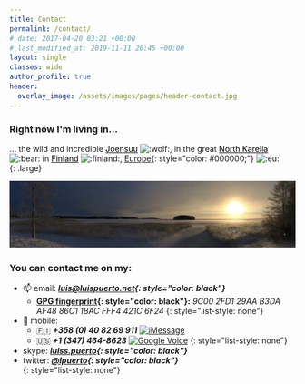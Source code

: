 ```yaml
---
title: Contact
permalink: /contact/
# date: 2017-04-20 03:21 +00:00
# last_modified_at: 2019-11-11 20:45 +00:00
layout: single
classes: wide
author_profile: true
header:
  overlay_image: /assets/images/pages/header-contact.jpg
---
```


### Right now I'm living in… 

… the wild and incredible <a style="color: #000000;" href="https://en.wikipedia.org/wiki/Joensuu">Joensuu</a> <img class="emoji" title=":wolf:" alt=":wolf:" src="https://emojipedia-us.s3.dualstack.us-west-1.amazonaws.com/thumbs/120/apple/155/wolf-face_1f43a.png" height="30" width="30">, in the great <a style="color: #000000;" href="https://en.wikipedia.org/wiki/North_Karelia">North Karelia</a> <img class="emoji" title=":bear:" alt=":bear:" src="https://emojipedia-us.s3.dualstack.us-west-1.amazonaws.com/thumbs/120/apple/155/bear-face_1f43b.png" height="30" width="30"> in <a style="color: #000000;" href="https://en.wikipedia.org/wiki/Finland">Finland</a> <img class="emoji" title=":finland:" alt=":finland:" src="https://github.githubassets.com/images/icons/emoji/unicode/1f1eb-1f1ee.png" height="30" width="30">, [Europe](https://en.wikipedia.org/wiki/European_Union){: style="color: #000000;"} <img class="emoji" title=":eu:" alt=":eu:" src="https://github.githubassets.com/images/icons/emoji/unicode/1f1ea-1f1fa.png" height="30" width="30">   
{: .large} 

![](/assets/images/pages/joensuu-banner.jpg)

<!-- ### However I'm right now temporally visiting...  -->

<!-- … the old and imperial <a style="color: #000000;" href="https://en.wikipedia.org/wiki/Vienna">Vienna</a> <img class="emoji" title=":european_castle:" alt=":european_castle:" src="https://emojipedia-us.s3.dualstack.us-west-1.amazonaws.com/thumbs/120/apple/155/european-castle_1f3f0.png" height="30" width="30">, the heard of the <a style="color: #000000;" href="https://en.wikipedia.org/wiki/Central_Europe">Central Europe</a> in the mountainous <img class="emoji" title=":mountain_snow:" alt=":mountain_snow:" src="https://emojipedia-us.s3.dualstack.us-west-1.amazonaws.com/thumbs/120/apple/155/snow-capped-mountain_1f3d4.png" height="30" width="30">  <a style="color: #000000;" href="https://en.wikipedia.org/wiki/Austria">Austria</a> <img class="emoji" title=":austria:" alt=":austria:" src="https://github.githubassets.com/images/icons/emoji/unicode/1f1e6-1f1f9.png" height="30" width="30">, [Europe](https://en.wikipedia.org/wiki/European_Union){: style="color: #000000;"} <img class="emoji" title=":eu:" alt=":eu:" src="https://github.githubassets.com/images/icons/emoji/unicode/1f1ea-1f1fa.png" height="30" width="30">  
{: .large} -->

<!-- … in the incredible [Corvallis](https://en.wikipedia.org/wiki/Corvallis,_Oregon){: style="color: #000000;"} <img class="emoji" title=":cowboy_hat_face:" alt=":cowboy_hat_face:" src="https://github.githubassets.com/images/icons/emoji/unicode/1f920.png" height="30" width="30"> [Oregon](https://en.wikipedia.org/wiki/Oregon){: style="color: #000000;"}, on the green and great [Pacific Northwest](https://en.wikipedia.org/wiki/Pacific_Northwest){: style="color: #000000;"} <img class="emoji" title=":evergreen_tree:" alt=":evergreen_tree:" src="https://github.githubassets.com/images/icons/emoji/unicode/1f332.png" height="30" width="30"> of the [United States](https://en.wikipedia.org/wiki/United_States){: style="color: #000000;"} <img class="emoji" title=":us:" alt=":us:" src="https://github.githubassets.com/images/icons/emoji/unicode/1f1fa-1f1f8.png" height="30" width="30">.    
{: .large} -->

### You can contact me on my:

  * :mailbox: email: ***[luis@luispuerto.net](mailto:luis@luispuerto.net){: style="color: black"}***   
      * <i class="fas fa-fingerprint"></i> **[GPG fingerprint](https://en.wikipedia.org/wiki/Public_key_fingerprint){: style="color: black"}:** *9C00 2FD1 29AA B3DA AF48  86C1 1BAC FFF4 421C 6F24*
      {: style="list-style: none"}
  * :iphone: mobile: 
      * :finland: ***+358 (0) 40 82 69 911*** <a href="https://en.wikipedia.org/wiki/IMessage"> <img class="emoji" title="iMessage" alt="iMessage" src="https://upload.wikimedia.org/wikipedia/commons/5/56/IMessage_logo_%28Apple_Inc.%29.png" height="20" width="20"></a> <a href="https://en.wikipedia.org/wiki/WhatsApp"><i class="fab fa-whatsapp-square" style="color: #1EBEA5"></i></a> <a href="https://en.wikipedia.org/wiki/Telegram_(service)"><i class="fab fa-telegram" style="color: #0088CC"></i></a>
      * :us: ***+1 (347) 464-8623*** <a href="https://en.wikipedia.org/wiki/Google_Voice"> <img class="emoji" title="Google Voice" alt="Google Voice" src="https://upload.wikimedia.org/wikipedia/commons/3/35/GoogleVoiceLogoVector.svg" height="20" width="20"></a>
      {: style="list-style: none"}
  * <i class="fab fa-skype" style="color: #00AFF0"></i> skype: ***[luiss.puerto](skype:luiss.puerto?chat){: style="color: black"}***
  * <i class="fab fa-twitter"></i> twitter: ***[@lpuerto](https://twitter.com/lpuerto){: style="color: black"}***   
{: style="list-style: none"}
